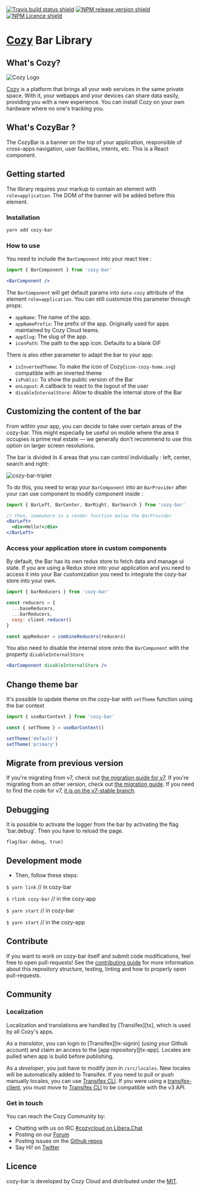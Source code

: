 [![Travis build status shield](https://img.shields.io/travis/com/cozy/cozy-bar)](https://travis-ci.org/cozy/cozy-bar)
[![NPM release version shield](https://img.shields.io/npm/v/cozy-bar.svg)](https://www.npmjs.com/package/cozy-bar)
[![NPM Licence shield](https://img.shields.io/npm/l/cozy-bar.svg)](https://github.com/cozy/cozy-bar/blob/master/LICENSE)


# [Cozy] Bar Library

## What's Cozy?

![Cozy Logo](https://cdn.rawgit.com/cozy/cozy-guidelines/master/templates/cozy_logo_small.svg)

[Cozy] is a platform that brings all your web services in the same private space.  With it, your webapps and your devices can share data easily, providing you with a new experience. You can install Cozy on your own hardware where no one's tracking you.


## What's CozyBar ?

The CozyBar is a banner on the top of your application, responsible of cross-apps navigation, user facilities, intents, etc. This is a React component.


## Getting started

The library requires your markup to contain an element with `role=application`. The DOM of the banner will be added before this element.

### Installation
```sh
yarn add cozy-bar
```

### How to use

You need to include the `BarComponent` into your react tree :

```jsx
import { BarComponent } from 'cozy-bar'

<BarComponent />
```

The `BarComponent` will get default params into `data-cozy` attribute of the element `role=application`. You can still customize this parameter through props:
- `appName`: The name of the app.
- `appNamePrefix`: The prefix of the app. Originally used for apps maintained by Cozy Cloud teams.
- `appSlug`: The slug of the app.
- `iconPath`: The path to the app icon. Defaults to a blank GIF

There is also other parameter to adapt the bar to your app:
- `isInvertedTheme`: To make the icon of Cozy(`icon-cozy-home.svg`) compatible with an inverted theme
- `isPublic`: To show the public version of the Bar
- `onLogout`: A callback to react to the logout of the user
- `disableInternalStore`: Allow to disable the internal store of the Bar

## Customizing the content of the bar

From within your app, you can decide to take over certain areas of the cozy-bar. This might especially be useful on mobile where the area it occupies is prime real estate — we generally don't recommend to use this option on larger screen resolutions.

The bar is divided in 4 areas that you can control individually : left, center, search and right:

![cozy-bar-triplet](https://user-images.githubusercontent.com/2261445/33609298-de4d379e-d9c7-11e7-839d-f5ab6155c902.png)

To do this, you need to wrap your `BarComponent` into an `BarProvider` after your can use component to modify component inside :

```jsx
import { BarLeft, BarCenter, BarRight, BarSearch } from 'cozy-bar'

// then, somewhere in a render function below the BarProvider
<BarLeft>
  <div>Hello!</div>
</BarLeft>
```

### Access your application store in custom components

By default, the Bar has its own redux store to fetch data and manage ui state. If you are using a Redux store into your application and you need to access it into your Bar customization you need to integrate the cozy-bar store into your own.

```js
import { barReducers } from 'cozy-bar'

const reducers = {
  ...baseReducers,
  ...barReducers,
  cozy: client.reducer()
}

const appReducer = combineReducers(reducers)
```

You also need to disable the internal store onto the `BarComponent` with the property `disableInternalStore`

```jsx
<BarComponent disableInternalStore />
```

## Change theme bar

It's possible to update theme on the cozy-bar with `setTheme` function using the bar context

```jsx
import { useBarContext } from 'cozy-bar'

const { setTheme } = useBarContext()

setTheme('default')
setTheme('primary')
```

## Migrate from previous version

If you're migrating from v7, check out [the migration guide for v7](/docs/upgrading/v7.md). If you're migrating from an other version, check out [the migration guide](/docs/upgrading/v8.md). If you need to find the code for v7, [it is on the v7-stable branch](https://github.com/cozy/cozy-bar/tree/v7-stable).

## Debugging

It is possible to activate the logger from the bar by activating the flag 'bar.debug'.
Then you have to reload the page.

```
flag(bar.debug, true)
```

Development mode
----------

* Then, follow these steps:

`$ yarn link` // in cozy-bar

`$ rlink cozy-bar` // in the cozy-app

`$ yarn start` // in cozy-bar

`$ yarn start` // in the cozy-app

Contribute
----------

If you want to work on cozy-bar itself and submit code modifications, feel free to open pull-requests! See the [contributing guide][contribute] for more information about this repository structure, testing, linting and how to properly open pull-requests.


## Community

### Localization

Localization and translations are handled by [Transifex][tx], which is used by all Cozy's apps.

As a _translator_, you can login to [Transifex][tx-signin] (using your Github account) and claim an access to the [app repository][tx-app]. Locales are pulled when app is build before publishing.

As a _developer_, you just have to modify json in `/src/locales`. New locales will be automatically added to Transifex. If you need to pull or push manually locales, you can use [Transifex CLI](tx-cli). If you were using a [transifex-client](tx-client), you must move to [Transifex CLI](tx-cli) to be compatible with the v3 API.

### Get in touch

You can reach the Cozy Community by:

- Chatting with us on IRC [#cozycloud on Libera.Chat][libera]
- Posting on our [Forum][forum]
- Posting issues on the [Github repos][github]
- Say Hi! on [Twitter][twitter]


## Licence

cozy-bar is developed by Cozy Cloud and distributed under the [MIT].


[cozy]: https://cozy.io "Cozy Cloud"
[setup]: https://dev.cozy.io/#set-up-the-development-environment "Cozy dev docs: Set up the Development Environment"
[doctypes]: https://dev.cozy.io/#main-document-types
[bill-doctype]: https://github.com/cozy-labs/konnectors/blob/master/server/models/bill.coffee
[konnector-doctype]: https://github.com/cozy-labs/konnectors/blob/master/server/models/konnector.coffee
[konnectors]: https://github.com/cozy-labs/konnectors
[MIT]: https://opensource.org/licenses/MIT
[contribute]: CONTRIBUTING.md
[libera]: https://web.libera.chat/#cozycloud
[forum]: https://forum.cozy.io/
[github]: https://github.com/cozy/
[twitter]: https://twitter.com/cozycloud
[mocha]: https://mochajs.org/
[should]: npmjs.com/package/should
[checkbox]: https://help.github.com/articles/basic-writing-and-formatting-syntax/#task-lists
